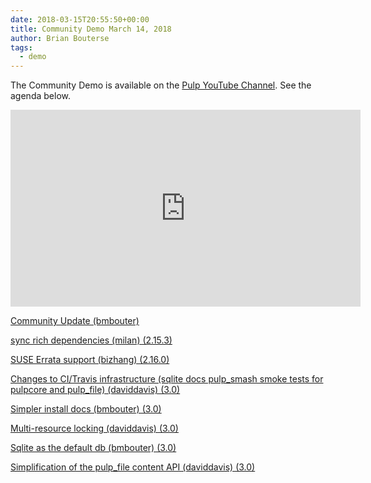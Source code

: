 ```yaml
---
date: 2018-03-15T20:55:50+00:00
title: Community Demo March 14, 2018
author: Brian Bouterse
tags:
  - demo
---
```

<!-- more -->
The Community Demo is available on the [Pulp YouTube Channel](https://www.youtube.com/PulpProject). See the agenda below.

<iframe width="560" height="315" src="https://www.youtube.com/embed/B7etFmb94aY" frameborder="0" allowfullscreen></iframe>

[Community Update (bmbouter)](http://www.youtube.com/watch?v=B7etFmb94aY&t=0m35s)

[sync rich dependencies (milan) (2.15.3)](http://www.youtube.com/watch?v=B7etFmb94aY&t=6m40s)

[SUSE Errata support (bizhang) (2.16.0)](http://www.youtube.com/watch?v=B7etFmb94aY&t=11m12s)

[Changes to CI/Travis infrastructure (sqlite docs pulp_smash smoke tests for pulpcore and pulp_file) (daviddavis) (3.0)](http://www.youtube.com/watch?v=B7etFmb94aY&t=14m07s)

[Simpler install docs (bmbouter) (3.0)](http://www.youtube.com/watch?v=B7etFmb94aY&t=17m58s)

[Multi-resource locking (daviddavis) (3.0)](http://www.youtube.com/watch?v=B7etFmb94aY&t=21m49s)

[Sqlite as the default db (bmbouter) (3.0)](http://www.youtube.com/watch?v=B7etFmb94aY&t=25m33s)

[Simplification of the pulp_file content API (daviddavis) (3.0)](http://www.youtube.com/watch?v=B7etFmb94aY&t=30m20s)
